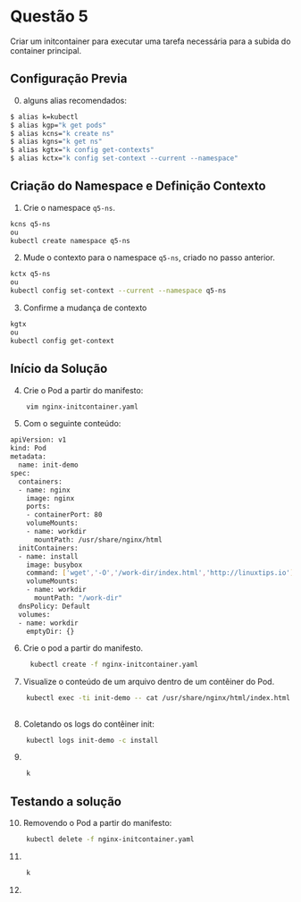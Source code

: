 # Questão 5

Criar um initcontainer para executar uma tarefa necessária para a subida do container principal.

## Configuração Previa
0. alguns alias recomendados:
```bash
$ alias k=kubectl
$ alias kgp="k get pods"
$ alias kcns="k create ns"
$ alias kgns="k get ns"
$ alias kgtx="k config get-contexts"
$ alias kctx="k config set-context --current --namespace"
```
## Criação do Namespace e Definição Contexto 
1. Crie o namespace `q5-ns`.
```bash
kcns q5-ns
ou
kubectl create namespace q5-ns
```
2. Mude o contexto para o namespace `q5-ns`, criado no passo anterior.
```bash
kctx q5-ns
ou
kubectl config set-context --current --namespace q5-ns
```
3. Confirme a mudança de contexto
```bash
kgtx
ou
kubectl config get-context
```

## Início da Solução
4. Crie o Pod a partir do manifesto:
```bash
    vim nginx-initcontainer.yaml
```
5. Com o seguinte conteúdo:
```bash
apiVersion: v1
kind: Pod
metadata:
  name: init-demo
spec:
  containers:
  - name: nginx
    image: nginx
    ports:
    - containerPort: 80
    volumeMounts:
    - name: workdir
      mountPath: /usr/share/nginx/html
  initContainers:
  - name: install
    image: busybox
    command: ['wget','-O','/work-dir/index.html','http://linuxtips.io']
    volumeMounts:
    - name: workdir
      mountPath: "/work-dir"
  dnsPolicy: Default
  volumes:
  - name: workdir
    emptyDir: {}
```
6. Crie o pod a partir do manifesto.
```bash
     kubectl create -f nginx-initcontainer.yaml
```
7. Visualize o conteúdo de um arquivo dentro de um contêiner do Pod.
```bash
    kubectl exec -ti init-demo -- cat /usr/share/nginx/html/index.html
```

## 
8. Coletando os logs do contêiner init:
```bash
    kubectl logs init-demo -c install
```   
9. 
```bash
    k
```
## Testando a solução
10. Removendo o Pod a partir do manifesto:
```bash
    kubectl delete -f nginx-initcontainer.yaml
```
11. 
```bash
    k
```
12. 
```bash
    
```
